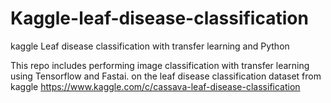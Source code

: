 # Kaggle-leaf-disease-classification
kaggle Leaf disease classification with transfer learning and Python


This repo includes performing image classification with transfer learning using Tensorflow and Fastai.
 on the leaf disease classification dataset from kaggle
https://www.kaggle.com/c/cassava-leaf-disease-classification
